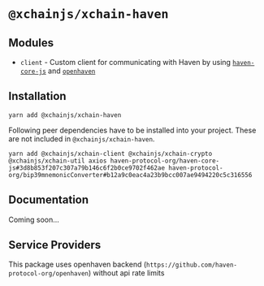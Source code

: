# `@xchainjs/xchain-haven`

## Modules

- `client` - Custom client for communicating with Haven by using [`haven-core-js`](https://github.com/haven-protocol-org/haven-core-js) and [`openhaven`](https://github.com/haven-protocol-org/openhaven)

## Installation

```
yarn add @xchainjs/xchain-haven
```

Following peer dependencies have to be installed into your project. These are not included in `@xchainjs/xchain-haven`.

```
yarn add @xchainjs/xchain-client @xchainjs/xchain-crypto @xchainjs/xchain-util axios haven-protocol-org/haven-core-js#3d8b853f207c307a79b146c6f2b0ce9702f462ae haven-protocol-org/bip39mnemonicConverter#b12a9c0eac4a23b9bcc007ae9494220c5c316556
```
## Documentation

Coming soon...


## Service Providers

This package uses openhaven backend (`https://github.com/haven-protocol-org/openhaven`) without api rate limits
